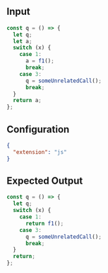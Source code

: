 
## Input
```javascript input
const q = () => {
  let q;
  let a;
  switch (x) {
    case 1:
      a = f1();
      break;
    case 3:
      q = someUnrelatedCall();
      break;
  }
  return a;
};
```

## Configuration
```json configuration
{
  "extension": "js"
}
```

## Expected Output
```javascript expected output
const q = () => {
  let q;
  switch (x) {
    case 1:
      return f1();
    case 3:
      q = someUnrelatedCall();
      break;
  }
  return;
};
```
